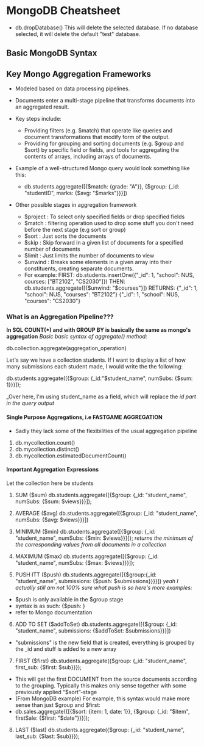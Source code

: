 # MongoDB Cheatsheet
* db.dropDatabase() 
This will delete the selected database. If no database selected, it will delete the default "test" database.
## Basic MongoDB Syntax 

## Key Mongo Aggregation Frameworks 
* Modeled based on data processing pipelines. 
* Documents enter a multi-stage pipeline that transforms documents into an aggregated result.
* Key steps include:
  * Providing filters (e.g. $match) that operate like queries and document transformations that modify form of the output.
  * Providing for grouping and sorting documents (e.g. $group and $sort) by specific field or fields, and tools for aggregating the contents of arrays, including arrays of documents.

* Example of a well-structured Mongo query would look something like this: 
  * db.students.aggregate([{$match: {grade: "A"}}, {$group: {_id: "studentID", marks: {$avg: "$marks"}}}])
  
* Other possible stages in aggregation framework 
  * $project : To select only specified fields or drop specified fields
  * $match : filtering operation used to drop some stuff you don't need before the next stage (e.g sort or group) 
  * $sort : Just sorts the documents
  * $skip : Skip forward in a given list of documents for a specified number of documents
  * $limit : Just limits the number of documents to view 
  * $unwind : Breaks some elements in a given array into their constituents, creating separate documents. 
   * For example: 
    FIRST: db.students.insertOne({"_id": 1, "school": NUS, courses: ["BT2102", "CS2030"]})
    THEN: db.students.aggregate([{$unwind: "$courses"}])
    RETURNS: 
    {"_id": 1, "school": NUS, "courses": "BT2102"} 
    {"_id": 1, "school": NUS, "courses": "CS2030"}
   
    
### What is an Aggregation Pipeline???

**In SQL COUNT(*) and with GROUP BY is basically the same as mongo's aggregation** 
_Basic basic syntax of aggregate() method:_ 

db.collection.aggregate(aggregation_operation)

Let's say we have a collection students. If I want to display a list of how many submissions each student made, I would write the the following: 

db.students.aggregate([{$group: {_id:"$student_name", numSubs: {$sum: 1}}}]);

_Over here, I'm using student_name as a field, which will replace the _id part in the query output_ 
#### Single Purpose Aggregations, i.e FASTGAME AGGREGATION 
* Sadly they lack some of the flexibilities of the usual aggregation pipeline
1. db.mycollection.count()
2. db.mycollection.distinct()
3. db.mycollection.estimatedDocumentCount()

#### Important Aggregation Expressions
Let the collection here be students 
1. SUM ($sum) 
db.students.aggregate([{$group: {_id: "student_name", numSubs: {$sum: $views}}}]); 

2. AVERAGE ($avg) 
db.students.aggregate([{$group: {_id: "student_name", numSubs: {$avg: $views}}}])

3. MINIMUM ($min) 
db.students.aggregate([{$group: {_id: "student_name", numSubs: {$min: $views}}}]);
_returns the minimum of the corresponding values from all documents in a collection_

4. MAXIMUM ($max) 
db.students.aggregate([{$group: {_id: "student_name", numSubs: {$max: $views}}}]);

5. PUSH ITT ($push) 
db.students.aggregate([{$group:{_id: "student_name", submissions: {$push: $submissions}}}}])
_yeah I actually still am not 100% sure what push is so here's more examples:_ 
* $push is only available in the $group stage 
* syntax is as such: {$push: <expression>}
* refer to Mongo documentation 

6. ADD TO SET ($addToSet) 
db.students.aggregate([{$group: {_id: "student_name", submissions: {$addToSet: $submissions}}}])
* "submissions" is the new field that is created, everything is grouped by the _id and stuff is added to a new array

7. FIRST ($first)
db.students.aggregate({$group: {_id: "student_name", first_sub: {$first: $sub}}}); 
* This will get the first DOCUMENT from the source documents according to the grouping. Typically this makes only sense together with some previously applied “$sort”-stage
* (From MongoDB example) For example, this syntax would make more sense than just $group and $first: 
 * db.sales.aggregate({[{$sort: {item: 1, date: 1}}, {$group: {_id: "$item", firstSale: {$first: "$date"}}}]);

8. LAST ($last)
db.students.aggregate({$group: {_id: "student_name", last_sub: {$last: $sub}}}); 
